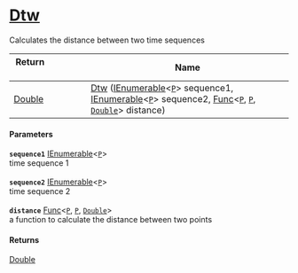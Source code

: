 # [Dtw](./DtwPy--Dtw.md)

Calculates the distance between two time sequences

| Return&nbsp; &nbsp; &nbsp; &nbsp; &nbsp; &nbsp; &nbsp; &nbsp; &nbsp; &nbsp; &nbsp; &nbsp; &nbsp; &nbsp; &nbsp; &nbsp; &nbsp; &nbsp; &nbsp; &nbsp; &nbsp; | Name | 
| --- | --- | 
| [Double](https://docs.microsoft.com/en-us/dotnet/api/System.Double) | [Dtw](./DtwPy--Dtw.md) ([IEnumerable](https://docs.microsoft.com/en-us/dotnet/api/System.Collections.Ienumerable)\<[`P`](./DtwPy--Dtw.md)> sequence1, [IEnumerable](https://docs.microsoft.com/en-us/dotnet/api/System.Collections.Ienumerable)\<[`P`](./DtwPy--Dtw.md)> sequence2, [Func](https://docs.microsoft.com/en-us/dotnet/api/System.Func-3)\<[`P`](./DtwPy--Dtw.md), [`P`](./DtwPy--Dtw.md), [`Double`](https://docs.microsoft.com/en-us/dotnet/api/System.Double)> distance) | 


#### Parameters
**`sequence1`**  [IEnumerable](https://docs.microsoft.com/en-us/dotnet/api/System.Collections.Ienumerable)\<[`P`](./DtwPy--Dtw.md)><br>time sequence 1<br><br>**`sequence2`**  [IEnumerable](https://docs.microsoft.com/en-us/dotnet/api/System.Collections.Ienumerable)\<[`P`](./DtwPy--Dtw.md)><br>time sequence 2<br><br>**`distance`**  [Func](https://docs.microsoft.com/en-us/dotnet/api/System.Func-3)\<[`P`](./DtwPy--Dtw.md), [`P`](./DtwPy--Dtw.md), [`Double`](https://docs.microsoft.com/en-us/dotnet/api/System.Double)><br>a function to calculate the distance between two points
#### Returns
[Double](https://docs.microsoft.com/en-us/dotnet/api/System.Double)<br>
